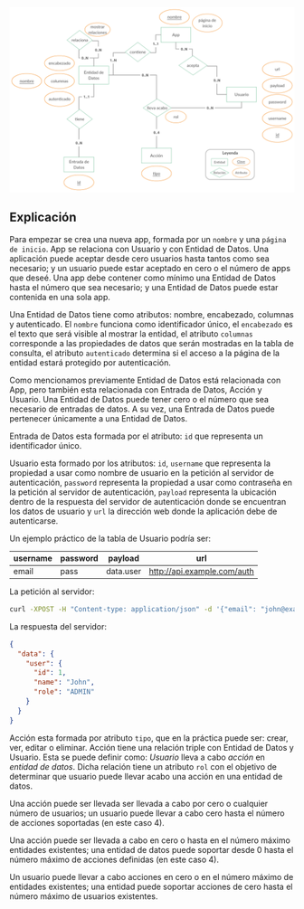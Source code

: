 ![Modelo Entidad-Relación](../assets/mer.png)

## Explicación
Para empezar se crea una nueva app, formada por un `nombre` y una `página de inicio`. App se relaciona con Usuario y con Entidad de Datos. Una aplicación puede aceptar desde cero usuarios hasta tantos como sea necesario; y un usuario puede estar aceptado en cero o el número de apps que deseé.
Una app debe contener como mínimo una Entidad de Datos hasta el número que sea necesario; y una Entidad de Datos puede estar contenida en una sola app.

Una Entidad de Datos tiene como atributos: nombre, encabezado, columnas y autenticado. El `nombre` funciona como identificador único, el `encabezado` es el texto que será visible al mostrar la entidad, el atributo `columnas` corresponde a las propiedades de datos que serán mostradas en la tabla de consulta,  el atributo `autenticado` determina si el acceso a la página de la entidad estará protegido por autenticación.

Como mencionamos previamente Entidad de Datos está relacionada con App, pero también esta relacionada con Entrada de Datos, Acción y Usuario.
Una Entidad de Datos puede tener cero o el número que sea necesario de entradas de datos. A su vez, una Entrada de Datos puede pertenecer únicamente a una Entidad de Datos.

Entrada de Datos esta formada por el atributo: `id` que representa un identificador único.

Usuario esta formado por los atributos: `id`, `username` que representa la propiedad a usar como nombre de usuario en la petición al servidor de autenticación, `password` representa la propiedad a usar como contraseña en la petición al servidor de autenticación, `payload` representa la ubicación dentro de la respuesta del servidor de autenticación donde se encuentran los datos de usuario y `url` la dirección web donde la aplicación debe de autenticarse.

Un ejemplo práctico de la tabla de Usuario podría ser:

| username | password | payload   | url                         |
| -------- | -------- | --------- | --------------------------- |
| email    | pass     | data.user | http://api.example.com/auth |

La petición al servidor:
```bash
curl -XPOST -H "Content-type: application/json" -d '{"email": "john@example.com", "pass": "!6376e890bShbksd"}' 'http://api.example.com/auth'
```
La respuesta del servidor:
```json
{
  "data": {
    "user": {
      "id": 1,
      "name": "John",
      "role": "ADMIN"
    }
  }
}
```

Acción esta formada por atributo  `tipo`, que en la práctica puede ser: crear, ver, editar o eliminar. Acción tiene una relación triple con Entidad de Datos y Usuario. Esta se puede definir como: _Usuario_ lleva a cabo _acción_ en _entidad de datos_. Dicha relación tiene un atributo `rol` con el objetivo de determinar que usuario puede llevar acabo una acción en una entidad de datos.

Una acción puede ser llevada ser llevada a cabo por cero o cualquier número de usuarios; un usuario puede llevar a cabo cero hasta el número de acciones soportadas (en este caso 4).

Una acción puede ser llevada a cabo en cero o hasta en el número máximo entidades existentes; una entidad de datos puede soportar desde 0 hasta el número máximo de acciones definidas (en este caso 4).

Un usuario puede  llevar a cabo acciones en cero o en el número máximo de entidades existentes; una entidad puede soportar acciones de cero hasta el número máximo de usuarios existentes.